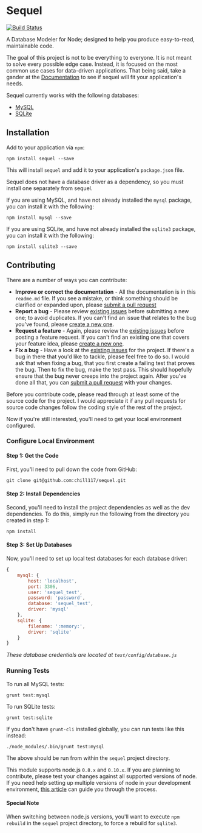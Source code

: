 # Sequel

[![Build Status](https://travis-ci.org/chill117/sequel.svg?branch=master)](https://travis-ci.org/chill117/sequel)

A Database Modeler for Node; designed to help you produce easy-to-read, maintainable code.

The goal of this project is not to be everything to everyone. It is not meant to solve every possible edge case. Instead, it is focused on the most common use cases for data-driven applications. That being said, take a gander at the [Documentation](https://github.com/chill117/sequel/wiki/Documentation) to see if sequel will fit your application's needs.

Sequel currently works with the following databases:

* [MySQL](https://www.mysql.com/)
* [SQLite](https://www.sqlite.org/docs.html)


## Installation

Add to your application via `npm`:
```
npm install sequel --save
```
This will install `sequel` and add it to your application's `package.json` file.

Sequel does not have a database driver as a dependency, so you must install one separately from sequel.

If you are using MySQL, and have not already installed the `mysql` package, you can install it with the following:
```
npm install mysql --save
```

If you are using SQLite, and have not already installed the `sqlite3` package, you can install it with the following:
```
npm install sqlite3 --save
```


## Contributing

There are a number of ways you can contribute:

* **Improve or correct the documentation** - All the documentation is in this `readme.md` file. If you see a mistake, or think something should be clarified or expanded upon, please [submit a pull request](https://github.com/chill117/sequel/pulls/new)
* **Report a bug** - Please review [existing issues](https://github.com/chill117/sequel/issues) before submitting a new one; to avoid duplicates. If you can't find an issue that relates to the bug you've found, please [create a new one](https://github.com/chill117/sequel/issues).
* **Request a feature** - Again, please review the [existing issues](https://github.com/chill117/sequel/issues) before posting a feature request. If you can't find an existing one that covers your feature idea, please [create a new one](https://github.com/chill117/sequel/issues).
* **Fix a bug** - Have a look at the [existing issues](https://github.com/chill117/sequel/issues) for the project. If there's a bug in there that you'd like to tackle, please feel free to do so. I would ask that when fixing a bug, that you first create a failing test that proves the bug. Then to fix the bug, make the test pass. This should hopefully ensure that the bug never creeps into the project again. After you've done all that, you can [submit a pull request](https://github.com/chill117/sequel/pulls/new) with your changes.

Before you contribute code, please read through at least some of the source code for the project. I would appreciate it if any pull requests for source code changes follow the coding style of the rest of the project.

Now if you're still interested, you'll need to get your local environment configured.

### Configure Local Environment

#### Step 1: Get the Code

First, you'll need to pull down the code from GitHub:
```
git clone git@github.com:chill117/sequel.git
```

#### Step 2: Install Dependencies

Second, you'll need to install the project dependencies as well as the dev dependencies. To do this, simply run the following from the directory you created in step 1:
```
npm install
```

#### Step 3: Set Up Databases

Now, you'll need to set up local test databases for each database driver:
```js
{
	mysql: {
		host: 'localhost',
		port: 3306,
		user: 'sequel_test',
		password: 'password',
		database: 'sequel_test',
		driver: 'mysql'
	},
	sqlite: {
		filename: ':memory:',
		driver: 'sqlite'
	}
}
```
*These database credentials are located at `test/config/database.js`*


### Running Tests

To run all MySQL tests:
```
grunt test:mysql
```

To run SQLite tests:
```
grunt test:sqlite
```

If you don't have `grunt-cli` installed globally, you can run tests like this instead:
```
./node_modules/.bin/grunt test:mysql
```
The above should be run from within the `sequel` project directory.

This module supports node.js `0.8.x` and `0.10.x`. If you are planning to contribute, please test your changes against all supported versions of node. If you need help setting up multiple versions of node in your development environment, [this article](https://degreesofzero.com/article/how-to-install-multiple-versions-of-nodejs.html) can guide you through the process.

#### Special Note

When switching between node.js versions, you'll want to execute `npm rebuild` in the `sequel` project directory, to force a rebuild for `sqlite3`.